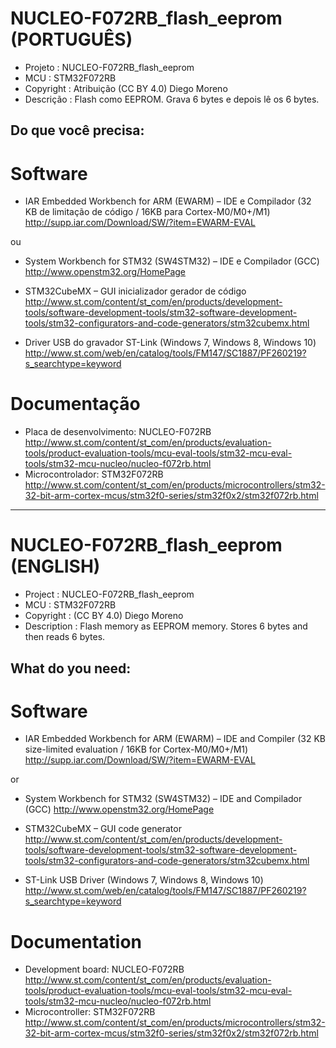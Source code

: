 NUCLEO-F072RB_flash_eeprom (PORTUGUÊS)
==============
- Projeto    : NUCLEO-F072RB_flash_eeprom
- MCU        : STM32F072RB
- Copyright  : Atribuição (CC BY 4.0) Diego Moreno
- Descrição  : Flash como EEPROM. Grava 6 bytes e depois lê os 6 bytes.

Do que você precisa:
--------------
# **Software**
- IAR Embedded Workbench for ARM (EWARM) – IDE e Compilador (32 KB de limitação de código / 16KB para Cortex-M0/M0+/M1)
http://supp.iar.com/Download/SW/?item=EWARM-EVAL

ou
- System Workbench for STM32 (SW4STM32) – IDE e Compilador (GCC)
http://www.openstm32.org/HomePage


- STM32CubeMX – GUI inicializador gerador de código
http://www.st.com/content/st_com/en/products/development-tools/software-development-tools/stm32-software-development-tools/stm32-configurators-and-code-generators/stm32cubemx.html
- Driver USB do gravador ST-Link (Windows 7, Windows 8, Windows 10)
http://www.st.com/web/en/catalog/tools/FM147/SC1887/PF260219?s_searchtype=keyword

# **Documentação**
- Placa de desenvolvimento: NUCLEO-F072RB
http://www.st.com/content/st_com/en/products/evaluation-tools/product-evaluation-tools/mcu-eval-tools/stm32-mcu-eval-tools/stm32-mcu-nucleo/nucleo-f072rb.html
- Microcontrolador: STM32F072RB
http://www.st.com/content/st_com/en/products/microcontrollers/stm32-32-bit-arm-cortex-mcus/stm32f0-series/stm32f0x2/stm32f072rb.html

---------------------------------------------------------------------------------

NUCLEO-F072RB_flash_eeprom (ENGLISH)
==============
- Project     : NUCLEO-F072RB_flash_eeprom
- MCU         : STM32F072RB
- Copyright   : (CC BY 4.0) Diego Moreno
- Description : Flash memory as EEPROM memory. Stores 6 bytes and then reads 6 bytes.

What do you need:
--------------
# **Software**
- IAR Embedded Workbench for ARM (EWARM) – IDE and Compiler (32 KB size-limited evaluation / 16KB for Cortex-M0/M0+/M1)
http://supp.iar.com/Download/SW/?item=EWARM-EVAL

or
- System Workbench for STM32 (SW4STM32) – IDE and Compilador (GCC)
http://www.openstm32.org/HomePage


- STM32CubeMX – GUI code generator
http://www.st.com/content/st_com/en/products/development-tools/software-development-tools/stm32-software-development-tools/stm32-configurators-and-code-generators/stm32cubemx.html
- ST-Link USB Driver (Windows 7, Windows 8, Windows 10)
http://www.st.com/web/en/catalog/tools/FM147/SC1887/PF260219?s_searchtype=keyword

# **Documentation**
- Development board: NUCLEO-F072RB
http://www.st.com/content/st_com/en/products/evaluation-tools/product-evaluation-tools/mcu-eval-tools/stm32-mcu-eval-tools/stm32-mcu-nucleo/nucleo-f072rb.html
- Microcontroller: STM32F072RB
http://www.st.com/content/st_com/en/products/microcontrollers/stm32-32-bit-arm-cortex-mcus/stm32f0-series/stm32f0x2/stm32f072rb.html